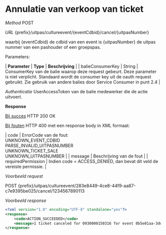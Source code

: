 ---
---

# Annulatie van verkoop van ticket

_Method_
POST

_URL_
{prefix}/uitpas/cultureevent/{eventCdbid}/cancel/{uitpasNumber}

waarbij {eventCdbid} de cdbid van een event is
{uitpasNumber} de uitpas nummer van een pashouder of een groepspas.

Parameters:

| **Parameter** | **Type** | **Beschrijving** |
| balieConsumerKey | String | ConsumerKey van de balie waarop deze request gebeurt. Deze parameter is niet verplicht. Standaard wordt de consumer key uit de oauth request gebruikt. Zie gebruik van andere balies door Service Consumer in punt 2.4 |

_Authenticatie_
UserAccessToken van de balie medewerker die de actie uitvoert.

**Response**

<u>Bij succes</u>
HTTP 200 OK

<u>Bij fouten</u>
HTTP 400 met een response body in XML formaat:

| code | ErrorCode van de fout:<br>UNKNOWN_EVENT_CDBID<br>PARSE_INVALID_UITPASNUMBER<br>UNKNOWN_TICKET_SALE<br>UNKNOWN_UITPASNUMBER |
| message | Beschrijving van de fout |
| requiredPermission | Indien code = ACCESS_DENIED, dan bevat dit veld de vereiste permissie. |

_Voorbeeld request_

POST {prefix}/uitpas/cultureevent/283e8449-4ce8-44f9-aa87-c7e9395be025/cancel/1234567890113

_Voorbeeld response_


~~~xml
<?xml version="1.0" encoding="UTF-8" standalone="yes"?>
<response>
    <code>ACTION_SUCCEEDED</code>
    <message>1 ticket canceled for 0930000150316 for event 0b5e01aa-3dd3-486f-a19a-faa73a6e8a19</message>
</response>
~~~
